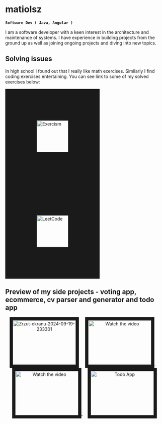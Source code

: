 # matiolsz

**` Software Dev ( Java, Angular ) `**

I am a software developer with a keen interest in the architecture and maintenance of systems. I have experience in building projects from the ground up as well as joining ongoing projects and diving into new topics.

## Solving issues
In high school I found out that I really like math exercises. Similarly I find coding exercises entertaining. You can see link to some of my solved exercises below: 

<a href="https://exercism.org/profiles/matiolsz" target="_blank">
 <img src="https://avatars.githubusercontent.com/u/5624255?s=200&v=4" alt="Exercism" width="100" height="100"  border="100" />
</a>
<a href="https://leetcode.com/matiolsz/" target="_blank">
 <img src="https://leetcode.com/static/images/LeetCode_logo_rvs.png" alt="LeetCode" width="100" height="100" border="100" />
</a>

## Preview of my side projects - voting app, ecommerce, cv parser and generator and todo app
<p align="middle"> 
  <a href="https://youtu.be/B_Xu2Q419fU" target="_blank">
  <a href="https://youtu.be/B_Xu2Q419fU"><img src="https://i.ibb.co/gr2wN4H/Zrzut-ekranu-2024-09-19-233301.png" alt="Zrzut-ekranu-2024-09-19-233301" width="200" height="140" border="10"></a>
</a>
   &nbsp;&nbsp;&nbsp;
<a href="https://youtu.be/MWh8JTY3cjM" target="_blank">
 <img src="https://iili.io/JAAvW4j.md.png" alt="Watch the video" width="200" height="140" border="10" />
</a>
 &nbsp;&nbsp;&nbsp;
<a href="https://youtu.be/AT6cSrY-RCs" target="_blank">
 <img src="https://iili.io/JAAvh3x.md.png" alt="Watch the video" width="200" height="140" border="10" />
</a>
   &nbsp;&nbsp;&nbsp;
 <a href="https://youtu.be/KKcMnoBBaYU" target="_blank">
 <img src="https://iili.io/JAAvjYQ.md.png" alt="Todo App" width="200" height="140" border="10" />
</a>
  
</p>
<!--
**matiolsz/matiolsz** is a ✨ _special_ ✨ repository because its `README.md` (this file) appears on your GitHub profile.

Here are some ideas to get you started:

- 🔭 I’m currently working on ...
- 🌱 I’m currently learning ...
- 👯 I’m looking to collaborate on ...
- 🤔 I’m looking for help with ...
- 💬 Ask me about ...
- 📫 How to reach me: ...
- 😄 Pronouns: ...
- ⚡ Fun fact: ...
-->

